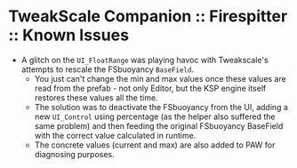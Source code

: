 # TweakScale Companion :: Firespitter :: Known Issues

* A glitch on the `UI_FloatRange` was playing havoc with Tweakscale's attempts to rescale the FSbuoyancy `BaseField`.
	+ You just can't change the min and max values once these values are read from the prefab - not only Editor, but the KSP engine itself restores these values all the time.
	+ The solution was to deactivate the FSbuoyancy from the UI, adding a new `UI_Control` using percentage (as the helper also suffered the same problem) and then feeding the original FSbuoyancy BaseField with the correct value calculated in runtime.
	+ The concrete values (current and max) are also added to PAW for diagnosing purposes.
